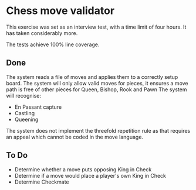 # Chess move validator

This exercise was set as an interview test, with a time limit of four hours.
It has taken considerably more. 

The tests achieve 100% line coverage.

## Done

The system reads a file of moves and applies them to a correctly setup board.
The system will only allow valid moves for pieces, it ensures a move path is free of other pieces for Queen, Bishop, Rook and Pawn
The system will recognise:
 - En Passant capture
 - Castling
 - Queening

The system does not implement the threefold repetition rule as that requires an appeal which cannot be coded in the move language. 


## To Do 
 - Determine whether a move puts opposing King in Check
 - Determine if a move would place a player's own King in Check
 - Determine Checkmate
 